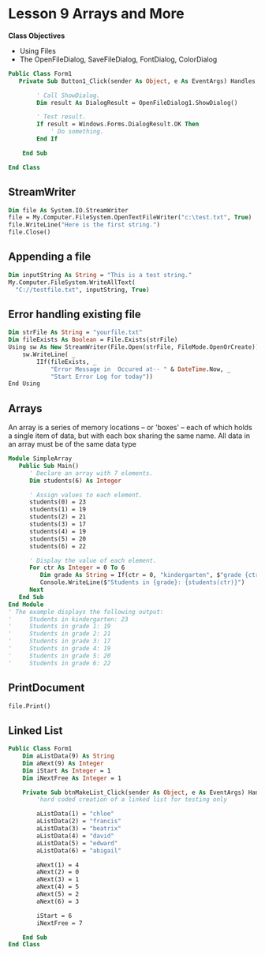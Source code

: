 # Lesson 9 Arrays and More

**Class Objectives**

- Using Files
- The OpenFileDialog, SaveFileDialog, FontDialog, ColorDialog

```vb
Public Class Form1
   Private Sub Button1_Click(sender As Object, e As EventArgs) Handles Button1.Click

        ' Call ShowDialog.
        Dim result As DialogResult = OpenFileDialog1.ShowDialog()

        ' Test result.
        If result = Windows.Forms.DialogResult.OK Then
            ' Do something.
        End If

    End Sub

End Class
```

## StreamWriter

```vb
Dim file As System.IO.StreamWriter
file = My.Computer.FileSystem.OpenTextFileWriter("c:\test.txt", True)
file.WriteLine("Here is the first string.")
file.Close()
```

## Appending a file

```vb
Dim inputString As String = "This is a test string."
My.Computer.FileSystem.WriteAllText(
  "C://testfile.txt", inputString, True)
```

## Error handling existing file

```vb
Dim strFile As String = "yourfile.txt"
Dim fileExists As Boolean = File.Exists(strFile)
Using sw As New StreamWriter(File.Open(strFile, FileMode.OpenOrCreate))
    sw.WriteLine( _
        IIf(fileExists, _
            "Error Message in  Occured at-- " & DateTime.Now, _
            "Start Error Log for today"))
End Using
```

## Arrays

An array is a series of memory locations – or 'boxes' – each of which holds a single item of data, but with each box sharing the same name. All data in an array must be of the same data type

```vb
Module SimpleArray
   Public Sub Main()
      ' Declare an array with 7 elements.
      Dim students(6) As Integer

      ' Assign values to each element.
      students(0) = 23
      students(1) = 19
      students(2) = 21
      students(3) = 17
      students(4) = 19
      students(5) = 20
      students(6) = 22

      ' Display the value of each element.
      For ctr As Integer = 0 To 6
         Dim grade As String = If(ctr = 0, "kindergarten", $"grade {ctr}")
         Console.WriteLine($"Students in {grade}: {students(ctr)}")
      Next
   End Sub
End Module
' The example displays the following output:
'     Students in kindergarten: 23
'     Students in grade 1: 19
'     Students in grade 2: 21
'     Students in grade 3: 17
'     Students in grade 4: 19
'     Students in grade 5: 20
'     Students in grade 6: 22
```

## PrintDocument

```vb
file.Print()
```

## Linked List


```vb
Public Class Form1
    Dim aListData(9) As String
    Dim aNext(9) As Integer
    Dim iStart As Integer = 1
    Dim iNextFree As Integer = 1

    Private Sub btnMakeList_Click(sender As Object, e As EventArgs) Handles btnMakeList.Click
        'hard coded creation of a linked list for testing only

        aListData(1) = "chloe"
        aListData(2) = "francis"
        aListData(3) = "beatrix"
        aListData(4) = "david"
        aListData(5) = "edward"
        aListData(6) = "abigail"

        aNext(1) = 4
        aNext(2) = 0
        aNext(3) = 1
        aNext(4) = 5
        aNext(5) = 2
        aNext(6) = 3

        iStart = 6
        iNextFree = 7

    End Sub
End Class
```

